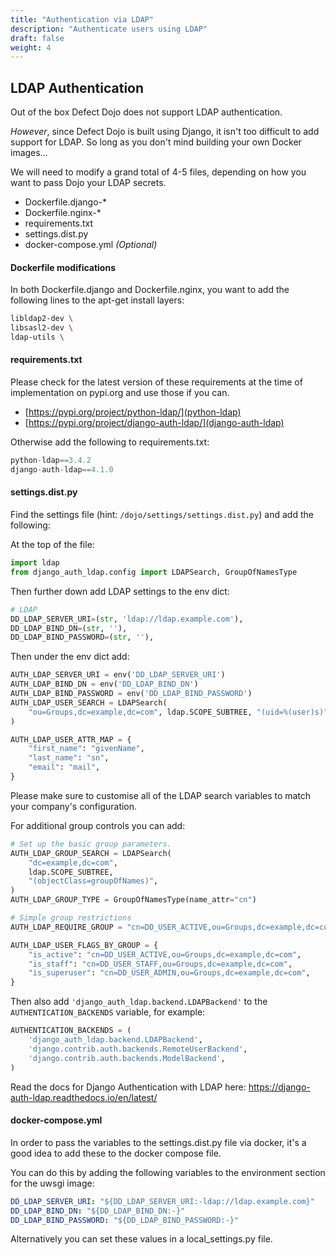 ```yaml
---
title: "Authentication via LDAP"
description: "Authenticate users using LDAP"
draft: false
weight: 4
---
```


## LDAP Authentication

Out of the box Defect Dojo does not support LDAP authentication.

*However*, since Defect Dojo is built using Django, it isn't too difficult to add support for LDAP.
So long as you don't mind building your own Docker images...

We will need to modify a grand total of 4-5 files, depending on how you want to pass Dojo your LDAP secrets.

 - Dockerfile.django-*
 - Dockerfile.nginx-*
 - requirements.txt
 - settings.dist.py
 - docker-compose.yml *(Optional)*


#### Dockerfile modifications

In both Dockerfile.django and Dockerfile.nginx, you want to add the following lines to the apt-get install layers:

```bash
libldap2-dev \
libsasl2-dev \
ldap-utils \
```


#### requirements.txt

Please check for the latest version of these requirements at the time of implementation on pypi.org and use those if you can.

- [https://pypi.org/project/python-ldap/](python-ldap)
- [https://pypi.org/project/django-auth-ldap/](django-auth-ldap)

Otherwise add the following to requirements.txt:

```python
python-ldap==3.4.2
django-auth-ldap==4.1.0
```


#### settings.dist.py

Find the settings file (hint: `/dojo/settings/settings.dist.py`) and add the following:

At the top of the file:
```python
import ldap
from django_auth_ldap.config import LDAPSearch, GroupOfNamesType
```

Then further down add LDAP settings to the env dict:
```python
# LDAP
DD_LDAP_SERVER_URI=(str, 'ldap://ldap.example.com'),
DD_LDAP_BIND_DN=(str, ''),
DD_LDAP_BIND_PASSWORD=(str, ''),
```

Then under the env dict add:
```python
AUTH_LDAP_SERVER_URI = env('DD_LDAP_SERVER_URI')
AUTH_LDAP_BIND_DN = env('DD_LDAP_BIND_DN')
AUTH_LDAP_BIND_PASSWORD = env('DD_LDAP_BIND_PASSWORD')
AUTH_LDAP_USER_SEARCH = LDAPSearch(
    "ou=Groups,dc=example,dc=com", ldap.SCOPE_SUBTREE, "(uid=%(user)s)"
)

AUTH_LDAP_USER_ATTR_MAP = {
    "first_name": "givenName",
    "last_name": "sn",
    "email": "mail",
}
```
Please make sure to customise all of the LDAP search variables to match your company's configuration.


For additional group controls you can add:
```python
# Set up the basic group parameters.
AUTH_LDAP_GROUP_SEARCH = LDAPSearch(
    "dc=example,dc=com",
    ldap.SCOPE_SUBTREE,
    "(objectClass=groupOfNames)",
)
AUTH_LDAP_GROUP_TYPE = GroupOfNamesType(name_attr="cn")

# Simple group restrictions
AUTH_LDAP_REQUIRE_GROUP = "cn=DD_USER_ACTIVE,ou=Groups,dc=example,dc=com"

AUTH_LDAP_USER_FLAGS_BY_GROUP = {
    "is_active": "cn=DD_USER_ACTIVE,ou=Groups,dc=example,dc=com",
    "is_staff": "cn=DD_USER_STAFF,ou=Groups,dc=example,dc=com",
    "is_superuser": "cn=DD_USER_ADMIN,ou=Groups,dc=example,dc=com",
}
```

Then also add `'django_auth_ldap.backend.LDAPBackend'` to the `AUTHENTICATION_BACKENDS` variable, for example:
```python
AUTHENTICATION_BACKENDS = (
    'django_auth_ldap.backend.LDAPBackend',
    'django.contrib.auth.backends.RemoteUserBackend',
    'django.contrib.auth.backends.ModelBackend',
)
```

Read the docs for Django Authentication with LDAP here: https://django-auth-ldap.readthedocs.io/en/latest/

#### docker-compose.yml

In order to pass the variables to the settings.dist.py file via docker, it's a good idea to add these to the docker compose file.

You can do this by adding the following variables to the environment section for the uwsgi image:
```yaml
DD_LDAP_SERVER_URI: "${DD_LDAP_SERVER_URI:-ldap://ldap.example.com}"
DD_LDAP_BIND_DN: "${DD_LDAP_BIND_DN:-}"
DD_LDAP_BIND_PASSWORD: "${DD_LDAP_BIND_PASSWORD:-}"
```

Alternatively you can set these values in a local_settings.py file.
